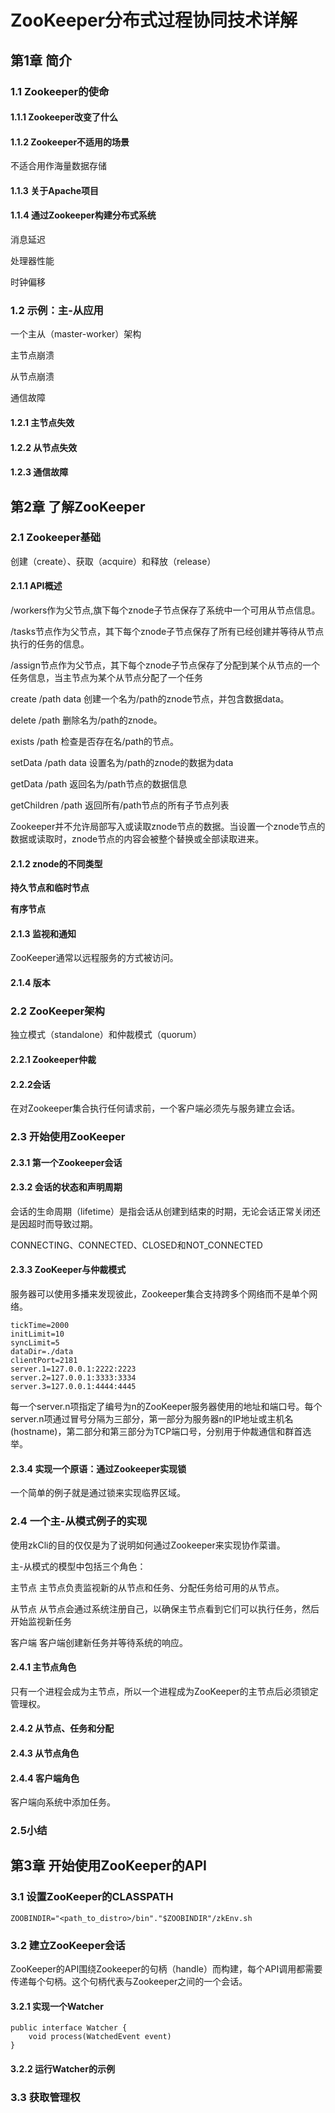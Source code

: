# ZooKeeper分布式过程协同技术详解  #

## 第1章 简介 ##

### 1.1 Zookeeper的使命 ###

#### 1.1.1 Zookeeper改变了什么 ####

#### 1.1.2 Zookeeper不适用的场景 ####

不适合用作海量数据存储

#### 1.1.3 关于Apache项目 ####

#### 1.1.4 通过Zookeeper构建分布式系统 ####

消息延迟

处理器性能

时钟偏移

### 1.2 示例：主-从应用 ###

一个主从（master-worker）架构

主节点崩溃

从节点崩溃

通信故障

#### 1.2.1 主节点失效 ####

#### 1.2.2 从节点失效 ####

#### 1.2.3 通信故障 ####

## 第2章  了解ZooKeeper ##

### 2.1 Zookeeper基础 ###

创建（create）、获取（acquire）和释放（release）

#### 2.1.1 API概述 ####

/workers作为父节点,旗下每个znode子节点保存了系统中一个可用从节点信息。

/tasks节点作为父节点，其下每个znode子节点保存了所有已经创建并等待从节点执行的任务的信息。

/assign节点作为父节点，其下每个znode子节点保存了分配到某个从节点的一个任务信息，当主节点为某个从节点分配了一个任务

create /path data 创建一个名为/path的znode节点，并包含数据data。

delete /path 删除名为/path的znode。

exists /path 检查是否存在名/path的节点。

setData /path data 设置名为/path的znode的数据为data
 
getData /path 返回名为/path节点的数据信息

getChildren /path 返回所有/path节点的所有子节点列表

Zookeeper并不允许局部写入或读取znode节点的数据。当设置一个znode节点的数据或读取时，znode节点的内容会被整个替换或全部读取进来。

#### 2.1.2 znode的不同类型 ####



**持久节点和临时节点**

**有序节点**

#### 2.1.3 监视和通知 ####
ZooKeeper通常以远程服务的方式被访问。

#### 2.1.4 版本 ####

### 2.2 ZooKeeper架构 ###

独立模式（standalone）和仲裁模式（quorum）

#### 2.2.1 Zookeeper仲裁 ####

#### 2.2.2会话 ####

在对Zookeeper集合执行任何请求前，一个客户端必须先与服务建立会话。

### 2.3 开始使用ZooKeeper ###

#### 2.3.1 第一个Zookeeper会话 ####

#### 2.3.2 会话的状态和声明周期 ####

会话的生命周期（lifetime）是指会话从创建到结束的时期，无论会话正常关闭还是因超时而导致过期。

CONNECTING、CONNECTED、CLOSED和NOT_CONNECTED

#### 2.3.3 ZooKeeper与仲裁模式 ####

服务器可以使用多播来发现彼此，Zookeeper集合支持跨多个网络而不是单个网络。

	tickTime=2000
	initLimit=10
	syncLimit=5
	dataDir=./data
	clientPort=2181
	server.1=127.0.0.1:2222:2223
	server.2=127.0.0.1:3333:3334
	server.3=127.0.0.1:4444:4445

每一个server.n项指定了编号为n的ZooKeeper服务器使用的地址和端口号。每个server.n项通过冒号分隔为三部分，第一部分为服务器n的IP地址或主机名(hostname)，第二部分和第三部分为TCP端口号，分别用于仲裁通信和群首选举。

#### 2.3.4 实现一个原语：通过Zookeeper实现锁 ####
一个简单的例子就是通过锁来实现临界区域。

### 2.4 一个主-从模式例子的实现 ###

使用zkCli的目的仅仅是为了说明如何通过Zookeeper来实现协作菜谱。

主-从模式的模型中包括三个角色：

主节点
	主节点负责监视新的从节点和任务、分配任务给可用的从节点。

从节点
	从节点会通过系统注册自己，以确保主节点看到它们可以执行任务，然后开始监视新任务

客户端
	客户端创建新任务并等待系统的响应。

#### 2.4.1 主节点角色 ####

只有一个进程会成为主节点，所以一个进程成为ZooKeeper的主节点后必须锁定管理权。

#### 2.4.2 从节点、任务和分配 ####

#### 2.4.3 从节点角色 ####

#### 2.4.4 客户端角色 ####

客户端向系统中添加任务。

### 2.5小结 ###

## 第3章 开始使用ZooKeeper的API ##

### 3.1 设置ZooKeeper的CLASSPATH ###

	ZOOBINDIR="<path_to_distro>/bin"."$ZOOBINDIR"/zkEnv.sh

### 3.2 建立ZooKeeper会话 ###

ZooKeeper的API围绕Zookeeper的句柄（handle）而构建，每个API调用都需要传递每个句柄。这个句柄代表与Zookeeper之间的一个会话。

#### 3.2.1 实现一个Watcher ####

	public interface Watcher {
		void process(WatchedEvent event)
	}

#### 3.2.2 运行Watcher的示例 ####



### 3.3 获取管理权 ###

